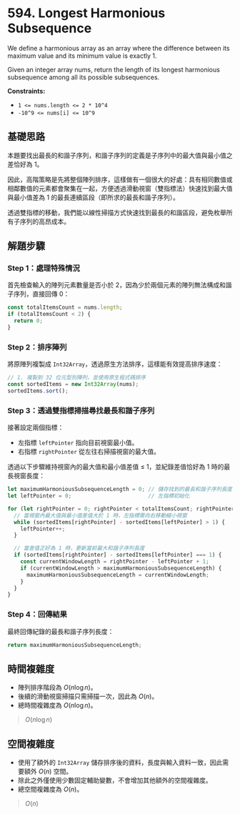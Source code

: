 # 594. Longest Harmonious Subsequence

We define a harmonious array as an array where the difference between its maximum value and its minimum value is exactly 1.

Given an integer array nums, return the length of its longest harmonious subsequence among all its possible subsequences.

**Constraints:**

- `1 <= nums.length <= 2 * 10^4`
- `-10^9 <= nums[i] <= 10^9`

## 基礎思路

本題要找出最長的和諧子序列，和諧子序列的定義是子序列中的最大值與最小值之差恰好為 1。

因此，高階策略是先將整個陣列排序，這樣做有一個很大的好處：具有相同數值或相鄰數值的元素都會聚集在一起，方便透過滑動視窗（雙指標法）快速找到最大值與最小值差為 1 的最長連續區段（即所求的最長和諧子序列）。

透過雙指標的移動，我們能以線性掃描方式快速找到最長的和諧區段，避免枚舉所有子序列的高昂成本。

## 解題步驟

### Step 1：處理特殊情況

首先檢查輸入的陣列元素數量是否小於 2，因為少於兩個元素的陣列無法構成和諧子序列，直接回傳 0：

```typescript
const totalItemsCount = nums.length;
if (totalItemsCount < 2) {
  return 0;
}
```

### Step 2：排序陣列

將原陣列複製成 `Int32Array`，透過原生方法排序，這樣能有效提高排序速度：

```typescript
// 1. 複製到 32 位元型別陣列，並使用原生程式碼排序
const sortedItems = new Int32Array(nums);
sortedItems.sort();
```

### Step 3：透過雙指標掃描尋找最長和諧子序列

接著設定兩個指標：

* 左指標 `leftPointer` 指向目前視窗最小值。
* 右指標 `rightPointer` 從左往右掃描視窗的最大值。

透過以下步驟維持視窗內的最大值和最小值差值 ≤ 1，並紀錄差值恰好為 1 時的最長視窗長度：

```typescript
let maximumHarmoniousSubsequenceLength = 0; // 儲存找到的最長和諧子序列長度
let leftPointer = 0;                        // 左指標初始化

for (let rightPointer = 0; rightPointer < totalItemsCount; rightPointer++) {
  // 當視窗內最大值與最小值差值大於 1 時，左指標需向右移動縮小視窗
  while (sortedItems[rightPointer] - sortedItems[leftPointer] > 1) {
    leftPointer++;
  }

  // 當差值正好為 1 時，更新當前最大和諧子序列長度
  if (sortedItems[rightPointer] - sortedItems[leftPointer] === 1) {
    const currentWindowLength = rightPointer - leftPointer + 1;
    if (currentWindowLength > maximumHarmoniousSubsequenceLength) {
      maximumHarmoniousSubsequenceLength = currentWindowLength;
    }
  }
}
```

### Step 4：回傳結果

最終回傳紀錄的最長和諧子序列長度：

```typescript
return maximumHarmoniousSubsequenceLength;
```

## 時間複雜度

- 陣列排序階段為 $O(n \log n)$。
- 後續的滑動視窗掃描只需掃描一次，因此為 $O(n)$。
- 總時間複雜度為 $O(n \log n)$。

> $O(n \log n)$

## 空間複雜度

- 使用了額外的 `Int32Array` 儲存排序後的資料，長度與輸入資料一致，因此需要額外 $O(n)$ 空間。
- 除此之外僅使用少數固定輔助變數，不會增加其他額外的空間複雜度。
- 總空間複雜度為 $O(n)$。

> $O(n)$
